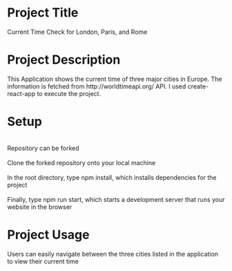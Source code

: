 <h1>Project Title</h1>
Current Time Check for London, Paris, and Rome

<h1>Project Description</h1>
This Application shows the current time of three major cities in Europe. The information is fetched from http://worldtimeapi.org/ API. 
I used create-react-app to execute the project.

<h1>Setup</h1>
<br>Repository can be forked</br>
<br>Clone the forked repository onto your local machine</br>
<br>In the root directory, type npm install, which installs dependencies for the project</br>
<br>Finally, type npm run start, which starts a development server that runs your website in the browser</br>

<h1>Project Usage</h1>
Users can easily navigate between the three cities listed in the application to view their current time

